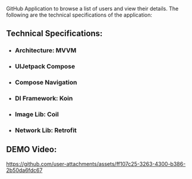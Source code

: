 GitHub Application to browse a list of users and view their details. The following are the technical specifications of the application:

## Technical Specifications:

- ### Architecture: MVVM
- ### UIJetpack Compose
- ### Compose Navigation
- ### DI Framework: Koin
- ### Image Lib: Coil
- ### Network Lib: Retrofit

## DEMO Video:

https://github.com/user-attachments/assets/ff107c25-3263-4300-b386-2b50da6fdc67

